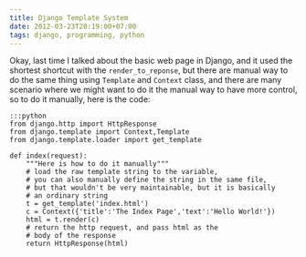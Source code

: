 ```yaml
---
title: Django Template System
date: 2012-03-23T20:19:00+07:00
tags: django, programming, python
---
```



Okay, last time I talked about the basic web page in Django, and it used
the shortest shortcut with the `render_to_reponse`, but there are manual
way to do the same thing using `Template` and `Context` class, and there are
many scenario where we might want to do it the manual way to have more
control, so to do it manually, here is the code:

    :::python
    from django.http import HttpResponse
    from django.template import Context,Template
    from django.template.loader import get_template

    def index(request):
        """Here is how to do it manually"""
        # load the raw template string to the variable,
        # you can also manually define the string in the same file,
        # but that wouldn't be very maintainable, but it is basically
        # an ordinary string
        t = get_template('index.html')
        c = Context({'title':'The Index Page','text':'Hello World!'})
        html = t.render(c)
        # return the http request, and pass html as the
        # body of the response
        return HttpResponse(html)
